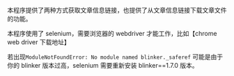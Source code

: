 本程序提供了两种方式获取文章信息链接，也提供了从文章信息链接下载文章文件的功能。

本程序使用了 selenium，需要浏览器的 webdriver 才能工作，比如【chrome web driver 下载地址】

若出现`ModuleNotFoundError: No module named blinker._saferef` 可能是由于你的 blinker 版本过高，selenium 需要重新安装 blinker==1.7.0 版本。